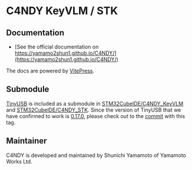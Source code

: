 # C4NDY KeyVLM / STK

## Documentation
- [See the official documentation on https://yamamo2shun1.github.io/C4NDY/](https://yamamo2shun1.github.io/C4NDY/)

The docs are powered by [VitePress](https://vitepress.dev/). 

## Submodule
[TinyUSB](https://github.com/hathach/tinyusb) is included as a submodule in [STM32CubeIDE/C4NDY_KeyVLM](https://github.com/yamamo2shun1/C4NDY/tree/main/STM32CubeIDE/C4NDY_KeyVLM) and [STM32CubeIDE/C4NDY_STK](https://github.com/yamamo2shun1/C4NDY/tree/main/STM32CubeIDE/C4NDY_STK). Since the version of TinyUSB that we have confirmed to work is [0.17.0](https://github.com/hathach/tinyusb/releases/tag/0.17.0), please check out to the [commit](https://github.com/hathach/tinyusb/commit/5217cee5de4cd555018da90f9f1bcc87fb1c1d3a) with this tag.

## Maintainer
C4NDY is developed and maintained by Shunichi Yamamoto of Yamamoto Works Ltd.



